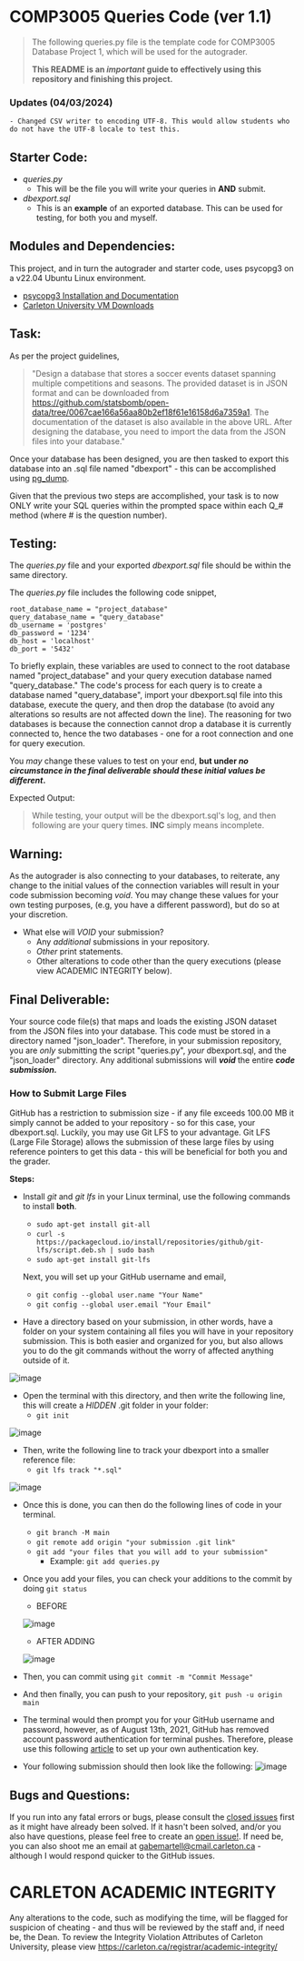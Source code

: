 # COMP3005 Queries Code (ver 1.1)
> The following queries.py file is the template code for COMP3005 Database Project 1, which will be used for the autograder.
>
> **This README is an _important_ guide to effectively using this repository and finishing this project.**

### Updates (04/03/2024)
```Ver 1.1 -> Ver 1.11
- Changed CSV writer to encoding UTF-8. This would allow students who do not have the UTF-8 locale to test this.
```
## Starter Code:
- _queries.py_
  - This will be the file you will write your queries in **AND** submit.
- _dbexport.sql_
  - This is an **example** of an exported database. This can be used for testing, for both you and myself.

## Modules and Dependencies:
This project, and in turn the autograder and starter code, uses psycopg3 on a v22.04 Ubuntu Linux environment. 
- [psycopg3 Installation and Documentation](https://www.psycopg.org/psycopg3/docs/)
- [Carleton University VM Downloads](https://carleton.ca/scs/tech-support/virtual-machines/)

## Task:
As per the project guidelines,
>"Design a database that stores a soccer events dataset spanning multiple competitions and seasons. The provided
dataset is in JSON format and can be downloaded from https://github.com/statsbomb/open-data/tree/0067cae166a56aa80b2ef18f61e16158d6a7359a1. The documentation of the dataset is also available in the
above URL. After designing the database, you need to import the data from the JSON files into your database."

Once your database has been designed, you are then tasked to export this database into an .sql file named "dbexport" - this can be accomplished using [pg_dump](https://www.postgresql.org/docs/current/app-pgdump.html).

Given that the previous two steps are accomplished, your task is to now ONLY write your SQL queries within the prompted space within each Q_# method (where # is the question number).

## Testing:
The _queries.py_ file and your exported _dbexport.sql_ file should be within the same directory.

The _queries.py_ file includes the following code snippet,
```
root_database_name = "project_database"
query_database_name = "query_database"
db_username = 'postgres'
db_password = '1234'
db_host = 'localhost'
db_port = '5432'
```
To briefly explain, these variables are used to connect to the root database named "project_database" and your query execution database named "query_database."
The code's process for each query is to create a database named "query_database", import your dbexport.sql file into this database, execute the query, and then drop the database (to avoid any alterations so results are not affected down the line).
The reasoning for two databases is because the connection cannot drop a database it is currently connected to, hence the two databases - one for a root connection and one for query execution.

You _may_ change these values to test on your end, **but under _no circumstance in the final deliverable should these initial values be different_.**

Expected Output:
> While testing, your output will be the dbexport.sql's log, and then following are your query times.
> **INC** simply means incomplete.

## Warning:
As the autograder is also connecting to your databases, to reiterate, any change to the initial values of the connection variables will result in your code submission becoming _void_. You may change these values for your own testing purposes, (e.g, you have a different password), but do so at your discretion.
  - What else will _VOID_ your submission?
    - Any _additional_ submissions in your repository.
    - _Other_ print statements.
    - Other alterations to code other than the query executions (please view ACADEMIC INTEGRITY below).
      
## Final Deliverable:
Your source code file(s) that maps and loads the existing JSON dataset from the JSON files into your database. This code must be stored in a directory named "json_loader".
Therefore, in your submission repository, you are _only_ submitting the script "queries.py", *your* dbexport.sql, and the "json_loader" directory.
Any additional submissions will ***void*** the entire ***code submission.***

### How to Submit Large Files
GitHub has a restriction to submission size - if any file exceeds 100.00 MB it simply cannot be added to your repository - so for this case, your dbexport.sql. Luckily, you may use Git LFS to your advantage.
Git LFS (Large File Storage) allows the submission of these large files by using reference pointers to get this data - this will be beneficial for both you and the grader.

**Steps:**
- Install _git_ and _git lfs_ in your Linux terminal, use the following commands to install **both**.
  - ```sudo apt-get install git-all```
  - ```curl -s https://packagecloud.io/install/repositories/github/git-lfs/script.deb.sh | sudo bash```
  - ```sudo apt-get install git-lfs```
  
  Next, you will set up your GitHub username and email,
  - ```git config --global user.name "Your Name"```
  - ```git config --global user.email "Your Email"```
- Have a directory based on your submission, in other words, have a folder on your system containing all files you will have in your repository submission. This is both easier and organized for you, but also allows you to do the git commands without the worry of affected anything outside of it.
  
![image](https://github.com/gabrielmartell/COMP3005-Project-Template/assets/120336080/6424f73f-28fb-4f6c-8b34-44aa712c8617)

- Open the terminal with this directory, and then write the following line, this will create a _HIDDEN_ .git folder in your folder:
  - ```git init```
  
![image](https://github.com/gabrielmartell/COMP3005-Project-Template/assets/120336080/8df92eec-ab31-4c89-b5a5-b7ff87cf5041)

- Then, write the following line to track your dbexport into a smaller reference file:
  - ```git lfs track "*.sql"```
  
![image](https://github.com/gabrielmartell/COMP3005-Project-Template/assets/120336080/5b49a789-20be-4b3c-9be7-654577a3fad4)

- Once this is done, you can then do the following lines of code in your terminal.
  - ```git branch -M main```
  - ```git remote add origin "your submission .git link"```
  - ```git add "your files that you will add to your submission"```
    - Example: ```git add queries.py```
- Once you add your files, you can check your additions to the commit by doing ```git status```
  - BEFORE
    
  ![image](https://github.com/gabrielmartell/COMP3005-Project-Template/assets/120336080/847a64b7-6ff3-44ae-9f43-a1cc19b26bc6)
  - AFTER ADDING
    
  ![image](https://github.com/gabrielmartell/COMP3005-Project-Template/assets/120336080/03af84d0-6ef3-4e61-aba7-1b23e3f1734e)
- Then, you can commit using ```git commit -m "Commit Message"```
- And then finally, you can push to your repository, ```git push -u origin main```
- The terminal would then prompt you for your GitHub username and password, however, as of August 13th, 2021, GitHub has removed account password authentication for terminal pushes. Therefore, please use this following [article](https://dev.to/shafia/support-for-password-authentication-was-removed-please-use-a-personal-access-token-instead-4nbk) to set up your own authentication key.

- Your following submission should then look like the following:
![image](https://github.com/gabrielmartell/COMP3005-Project-Template/assets/120336080/19e76627-a700-4886-b294-afb95af25999)

## Bugs and Questions:
If you run into any fatal errors or bugs, please consult the [closed issues](https://github.com/gabrielmartell/COMP3005-Project-Template/issues?q=is%3Aissue+is%3Aclosed) first as it might have already been solved.
If it hasn't been solved, and/or you also have questions, please feel free to create an [open issue!](https://github.com/gabrielmartell/COMP3305-Project-Template/issues). If need be, you can also shoot me an email at gabemartell@cmail.carleton.ca - although I would respond quicker to the GitHub issues.

# CARLETON ACADEMIC INTEGRITY
Any alterations to the code, such as modifying the time, will be flagged for suspicion of cheating - and thus will be reviewed by the staff and, if need be, the Dean.
To review the Integrity Violation Attributes of Carleton University, please view https://carleton.ca/registrar/academic-integrity/ 
